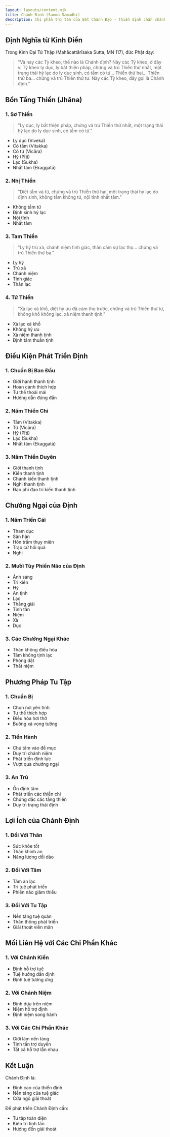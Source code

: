 ```yaml
---
layout: layouts/content.njk
title: Chánh Định (Sammā Samādhi)
description: Chi phần thứ tám của Bát Chánh Đạo - thiền định chân chánh dẫn đến giải thoát
---
```


## Định Nghĩa từ Kinh Điển

Trong Kinh Đại Tứ Thập (Mahācattārīsaka Sutta, MN 117), đức Phật dạy:

> "Và này các Tỳ kheo, thế nào là Chánh định? Này các Tỳ kheo, ở đây vị Tỳ kheo ly dục, ly bất thiện pháp, chứng và trú Thiền thứ nhất, một trạng thái hỷ lạc do ly dục sinh, có tầm có tứ... Thiền thứ hai... Thiền thứ ba... chứng và trú Thiền thứ tư. Này các Tỳ kheo, đây gọi là Chánh định."

## Bốn Tầng Thiền (Jhāna)

### 1. Sơ Thiền
> "Ly dục, ly bất thiện pháp, chứng và trú Thiền thứ nhất, một trạng thái hỷ lạc do ly dục sinh, có tầm có tứ."

- Ly dục (Viveka)
- Có tầm (Vitakka)
- Có tứ (Vicāra)
- Hỷ (Pīti)
- Lạc (Sukha)
- Nhất tâm (Ekaggatā)

### 2. Nhị Thiền
> "Diệt tầm và tứ, chứng và trú Thiền thứ hai, một trạng thái hỷ lạc do định sinh, không tầm không tứ, nội tĩnh nhất tâm."

- Không tầm tứ
- Định sinh hỷ lạc
- Nội tĩnh
- Nhất tâm

### 3. Tam Thiền
> "Ly hỷ trú xả, chánh niệm tỉnh giác, thân cảm sự lạc thọ... chứng và trú Thiền thứ ba."

- Ly hỷ
- Trú xả
- Chánh niệm
- Tỉnh giác
- Thân lạc

### 4. Tứ Thiền
> "Xả lạc xả khổ, diệt hỷ ưu đã cảm thọ trước, chứng và trú Thiền thứ tư, không khổ không lạc, xả niệm thanh tịnh."

- Xả lạc xả khổ
- Không hỷ ưu
- Xả niệm thanh tịnh
- Định tâm thuần tịnh

## Điều Kiện Phát Triển Định

### 1. Chuẩn Bị Ban Đầu
- Giới hạnh thanh tịnh
- Hoàn cảnh thích hợp
- Tư thế thoải mái
- Hướng dẫn đúng đắn

### 2. Năm Thiền Chi
- Tầm (Vitakka)
- Tứ (Vicāra)
- Hỷ (Pīti)
- Lạc (Sukha)
- Nhất tâm (Ekaggatā)

### 3. Năm Thiền Duyên
- Giới thanh tịnh
- Kiến thanh tịnh
- Chánh kiến thanh tịnh
- Nghi thanh tịnh
- Đạo phi đạo tri kiến thanh tịnh

## Chướng Ngại của Định

### 1. Năm Triền Cái
- Tham dục
- Sân hận
- Hôn trầm thụy miên
- Trạo cử hối quá
- Nghi

### 2. Mười Tùy Phiền Não của Định
- Ánh sáng
- Tri kiến
- Hỷ
- An tịnh
- Lạc
- Thắng giải
- Tinh tấn
- Niệm
- Xả
- Dục

### 3. Các Chướng Ngại Khác
- Thân không điều hòa
- Tâm không tịnh lạc
- Phóng dật
- Thất niệm

## Phương Pháp Tu Tập

### 1. Chuẩn Bị
- Chọn nơi yên tĩnh
- Tư thế thích hợp
- Điều hòa hơi thở
- Buông xả vọng tưởng

### 2. Tiến Hành
- Chú tâm vào đề mục
- Duy trì chánh niệm
- Phát triển định lực
- Vượt qua chướng ngại

### 3. An Trú
- Ổn định tâm
- Phát triển các thiền chi
- Chứng đắc các tầng thiền
- Duy trì trạng thái định

## Lợi Ích của Chánh Định

### 1. Đối Với Thân
- Sức khỏe tốt
- Thân khinh an
- Năng lượng dồi dào

### 2. Đối Với Tâm
- Tâm an lạc
- Trí tuệ phát triển
- Phiền não giảm thiểu

### 3. Đối Với Tu Tập
- Nền tảng tuệ quán
- Thần thông phát triển
- Giải thoát viên mãn

## Mối Liên Hệ với Các Chi Phần Khác

### 1. Với Chánh Kiến
- Định hỗ trợ tuệ
- Tuệ hướng dẫn định
- Định tuệ tương ứng

### 2. Với Chánh Niệm
- Định dựa trên niệm
- Niệm hỗ trợ định
- Định niệm song hành

### 3. Với Các Chi Phần Khác
- Giới làm nền tảng
- Tinh tấn trợ duyên
- Tất cả hỗ trợ lẫn nhau

## Kết Luận

Chánh Định là:
- Đỉnh cao của thiền định
- Nền tảng của tuệ giác
- Cửa ngõ giải thoát

Để phát triển Chánh Định cần:
- Tu tập toàn diện
- Kiên trì tinh tấn
- Hướng đến giải thoát
